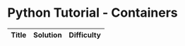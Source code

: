 # Python Tutorial - Containers

| Title | Solution | Difficulty |
| ----- | -------- | ---------- |
